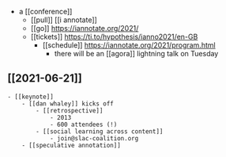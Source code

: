 - a [[conference]]
	- [[pull]] [[i annotate]]
	- [[go]] https://iannotate.org/2021/
	- [[tickets]] https://ti.to/hypothesis/ianno2021/en-GB
		- [[schedule]] https://iannotate.org/2021/program.html
			- there will be an [[agora]] lightning talk on Tuesday
			
## [[2021-06-21]]
	- [[keynote]]
		- [[dan whaley]] kicks off
			- [[retrospective]] 
				- 2013
				- 600 attendees (!)
			- [[social learning across content]]
				- join@slac-coalition.org
		- [[speculative annotation]]